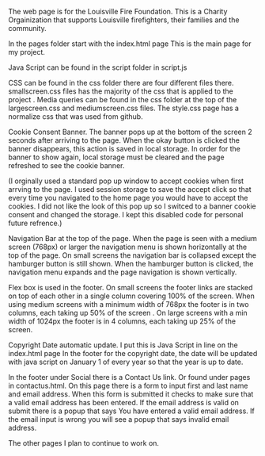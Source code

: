 The web page is for the Louisville Fire Foundation.
This is a Charity Orgainization that supports Louisville firefighters, their families and the community. 

In the pages folder start with the index.html page
This is the main page for my project.

Java Script can be found in the script folder in script.js

CSS can be found in the css folder there are four different files there.
smallscreen.css files has the majority of the css that is applied to the project .
Media queries can be found in the css folder at the top of the largescreen.css and mediumscreen.css files.
The style.css page has a normalize css that was used from github. 

Cookie Consent Banner.
The banner pops up at the bottom of the screen 2 seconds after arriving to the page.
When the okay button is clicked the banner disappears, this action is saved in local storage.  In order for the banner to show again, local storage must be cleared and the page refreshed to see the cookie banner.

(I orginally used a standard pop up window to accept cookies when first arrving to the page. I used session storage to save the accept click so that every time you navigated to the home page you would have to accept the cookies. 
I did not like the look of this pop up so I switced to a banner cookie consent and changed the storage. I kept this disabled code for personal future refrence.)

Navigation Bar at the top of the page. 
When the page is seen with a medium screen (768px) or larger the navigation menu is shown horizontally at the top of the page.
On small screens the navigation bar is collapsed except the hamburger button is still shown.
When the hamburger button is clicked, the navigation menu expands and the page navigation is shown vertically.


Flex box is used in the footer.
On small screens the footer links are stacked on top of each other in a single column covering 100% of the screen. When using medium screens with a minimum width of 768px the footer is in two columns, each taking up 50% of the screen .
On large screens with a min width of 1024px the footer is in 4 columns, each taking up 25% of the screen. 



Copyright Date automatic update. I put this is Java Script in line on the index.html page
In the footer for the copyright date, the date will be updated with java script on January 1 of every year so that the year is up to date. 


In the footer under Social there is a Contact Us link. 
Or found under pages in contactus.html.
On this page there is a form to input first and last name and email address. When this form is submitted it checks to make sure that a valid email address has been entered. If the email address is valid on submit there is a popup that says You have entered a valid email address. If the email input is wrong you will see a popup that says invalid email address.

 



The other pages I plan to continue to work on. 